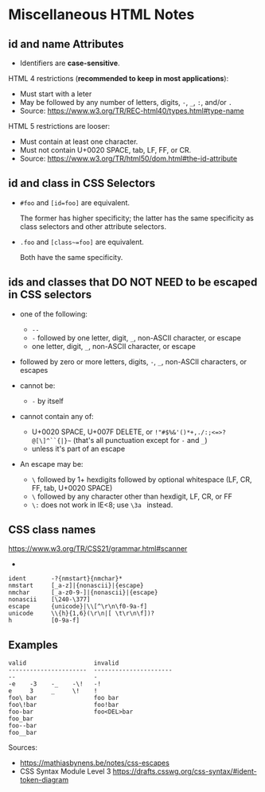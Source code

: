 # Miscellaneous HTML Notes

## id and name Attributes

-   Identifiers are **case-sensitive**.

HTML 4 restrictions (**recommended to keep in most applications**):

-   Must start with a leter
-   May be followed by any number of letters, digits, `-`, `_`, `:`, and/or `.`
-   Source: <https://www.w3.org/TR/REC-html40/types.html#type-name>

HTML 5 restrictions are looser:

-   Must contain at least one character.
-   Must not contain U+0020 SPACE, tab, LF, FF, or CR.
-   Source: <https://www.w3.org/TR/html50/dom.html#the-id-attribute>

## id and class in CSS Selectors

-   `#foo` and `[id=foo]` are equivalent.

    The former has higher specificity; the latter has the same
    specificity as class selectors and other attribute selectors.

-   `.foo` and `[class~=foo]` are equivalent.

    Both have the same specificity.

## ids and classes that DO NOT NEED to be escaped in CSS selectors

-   one of the following:
    -   `--`
    -   `-` followed by one letter, digit, `_`, non-ASCII character, or escape
    -   one letter, digit, `_`, non-ASCII character, or escape
-   followed by zero or more letters, digits, `-`, `_`, non-ASCII characters, or escapes

-   cannot be:
    -   `-` by itself
-   cannot contain any of:
    -   U+0020 SPACE, U+007F DELETE, or `!"#$%&'()*+,./:;<=>?@[\]^``{|}~`
        (that's all punctuation except for `-` and `_`)
    -   unless it's part of an escape

-   An escape may be:
    -   `\` followed by 1+ hexdigits followed by optional whitespace (LF, CR, FF, tab, U+0020 SPACE)
    -   `\` followed by any character other than hexdigit, LF, CR, or FF
    -   `\:` does not work in IE<8; use `\3a ` instead.

## CSS class names

<https://www.w3.org/TR/CSS21/grammar.html#scanner>

-

```
ident		-?{nmstart}{nmchar}*
nmstart		[_a-z]|{nonascii}|{escape}
nmchar		[_a-z0-9-]|{nonascii}|{escape}
nonascii	[\240-\377]
escape		{unicode}|\\[^\r\n\f0-9a-f]
unicode		\\{h}{1,6}(\r\n|[ \t\r\n\f])?
h           [0-9a-f]

```


## Examples

```
valid                   invalid
----------------------  ----------------------
--                      -
-e    -3    -_    -\!   -!
e     3     _     \!    !
foo\ bar                foo bar
foo\!bar                foo!bar
foo-bar                 foo<DEL>bar
foo_bar
foo--bar
foo__bar
```

Sources:

-   <https://mathiasbynens.be/notes/css-escapes>
-   CSS Syntax Module Level 3 <https://drafts.csswg.org/css-syntax/#ident-token-diagram>
